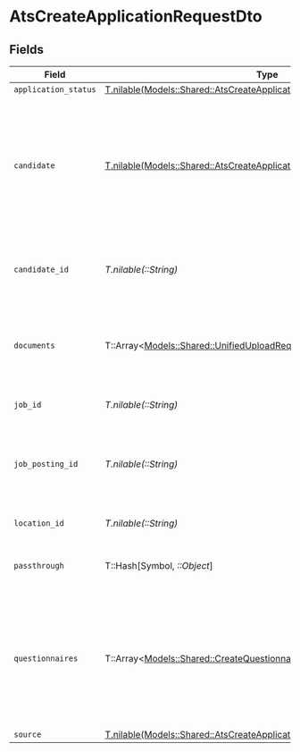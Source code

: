 # AtsCreateApplicationRequestDto


## Fields

| Field                                                                                                                                                | Type                                                                                                                                                 | Required                                                                                                                                             | Description                                                                                                                                          | Example                                                                                                                                              |
| ---------------------------------------------------------------------------------------------------------------------------------------------------- | ---------------------------------------------------------------------------------------------------------------------------------------------------- | ---------------------------------------------------------------------------------------------------------------------------------------------------- | ---------------------------------------------------------------------------------------------------------------------------------------------------- | ---------------------------------------------------------------------------------------------------------------------------------------------------- |
| `application_status`                                                                                                                                 | [T.nilable(Models::Shared::AtsCreateApplicationRequestDtoApplicationStatus)](../../models/shared/atscreateapplicationrequestdtoapplicationstatus.md) | :heavy_minus_sign:                                                                                                                                   | N/A                                                                                                                                                  |                                                                                                                                                      |
| `candidate`                                                                                                                                          | [T.nilable(Models::Shared::AtsCreateApplicationRequestDtoCandidate)](../../models/shared/atscreateapplicationrequestdtocandidate.md)                 | :heavy_minus_sign:                                                                                                                                   | Candidate Properties. Provide this OR candidate_id, but not both. Providing this attempts to create a new candidate with the application.            |                                                                                                                                                      |
| `candidate_id`                                                                                                                                       | *T.nilable(::String)*                                                                                                                                | :heavy_minus_sign:                                                                                                                                   | Unique identifier of the candidate. Provide this OR candidate, but not both.                                                                         | e3cb75bf-aa84-466e-a6c1-b8322b257a48                                                                                                                 |
| `documents`                                                                                                                                          | T::Array<[Models::Shared::UnifiedUploadRequestDto](../../models/shared/unifieduploadrequestdto.md)>                                                  | :heavy_minus_sign:                                                                                                                                   | Document Properties. Providing this attempts to upload files with the application.                                                                   |                                                                                                                                                      |
| `job_id`                                                                                                                                             | *T.nilable(::String)*                                                                                                                                | :heavy_minus_sign:                                                                                                                                   | Unique identifier of the job                                                                                                                         | 4071538b-3cac-4fbf-ac76-f78ed250ffdd                                                                                                                 |
| `job_posting_id`                                                                                                                                     | *T.nilable(::String)*                                                                                                                                | :heavy_minus_sign:                                                                                                                                   | Unique identifier of the job posting that is associated with application                                                                             | 1c702a20-8de8-4d03-ac18-cbf4ac42eb51                                                                                                                 |
| `location_id`                                                                                                                                        | *T.nilable(::String)*                                                                                                                                | :heavy_minus_sign:                                                                                                                                   | Unique identifier of the location                                                                                                                    | dd8d41d1-5eb8-4408-9c87-9ba44604eae4                                                                                                                 |
| `passthrough`                                                                                                                                        | T::Hash[Symbol, *::Object*]                                                                                                                          | :heavy_minus_sign:                                                                                                                                   | Value to pass through to the provider                                                                                                                | {<br/>"other_known_names": "John Doe"<br/>}                                                                                                          |
| `questionnaires`                                                                                                                                     | T::Array<[Models::Shared::CreateQuestionnaire](../../models/shared/createquestionnaire.md)>                                                          | :heavy_minus_sign:                                                                                                                                   | Questionnaires associated with the application                                                                                                       | {<br/>"id": "right_to_work",<br/>"answers": [<br/>{<br/>"id": "answer1",<br/>"type": "text",<br/>"values": [<br/>"Yes"<br/>]<br/>}<br/>]<br/>}       |
| `source`                                                                                                                                             | [T.nilable(Models::Shared::AtsCreateApplicationRequestDtoSource)](../../models/shared/atscreateapplicationrequestdtosource.md)                       | :heavy_minus_sign:                                                                                                                                   | N/A                                                                                                                                                  |                                                                                                                                                      |
